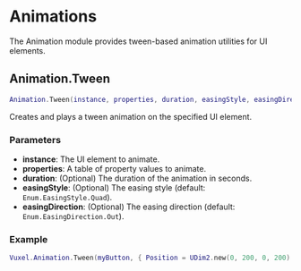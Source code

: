 # Animations

The Animation module provides tween-based animation utilities for UI elements.

## Animation.Tween

```lua
Animation.Tween(instance, properties, duration, easingStyle, easingDirection)
```

Creates and plays a tween animation on the specified UI element.

### Parameters

- **instance**: The UI element to animate.
- **properties**: A table of property values to animate.
- **duration**: (Optional) The duration of the animation in seconds.
- **easingStyle**: (Optional) The easing style (default: `Enum.EasingStyle.Quad`).
- **easingDirection**: (Optional) The easing direction (default: `Enum.EasingDirection.Out`).

### Example

```lua
Vuxel.Animation.Tween(myButton, { Position = UDim2.new(0, 200, 0, 200) }, 1)
```